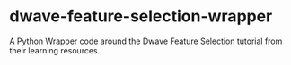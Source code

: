 # dwave-feature-selection-wrapper
A Python Wrapper code around the Dwave Feature Selection tutorial from their learning resources.
